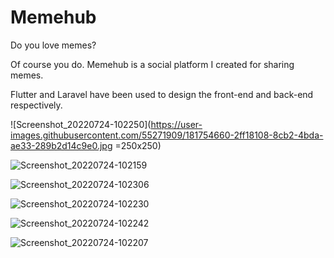 # Memehub


Do you love memes? 

Of course you do. Memehub is a social platform I created for sharing memes. 

Flutter and Laravel have been used to design the front-end and back-end respectively.

![Screenshot_20220724-102250](https://user-images.githubusercontent.com/55271909/181754660-2ff18108-8cb2-4bda-ae33-289b2d14c9e0.jpg =250x250)

![Screenshot_20220724-102159](https://user-images.githubusercontent.com/55271909/181754681-1ef62d39-5e09-41da-804c-c4212ce79781.jpg)

![Screenshot_20220724-102306](https://user-images.githubusercontent.com/55271909/181754688-c00fb9d1-7cb7-47b2-be10-97644ad60bc9.jpg)

![Screenshot_20220724-102230](https://user-images.githubusercontent.com/55271909/181754699-dbc16481-0a49-48dc-9a42-bb9111c18c5f.jpg)

![Screenshot_20220724-102242](https://user-images.githubusercontent.com/55271909/181754716-0b02cdaf-2bed-404f-b4a4-790503d68e65.jpg)

![Screenshot_20220724-102207](https://user-images.githubusercontent.com/55271909/181754726-e1ea6b69-c413-4566-aff1-952132a4b7da.jpg)
